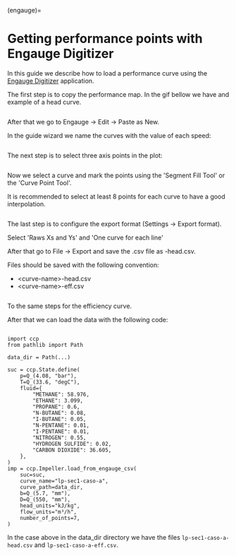 (engauge)=
# Getting performance points with Engauge Digitizer

In this guide we describe how to load a performance curve using the [Engauge Digitizer](https://markummitchell.github.io/engauge-digitizer/) application.

The first step is to copy the performance map. In the gif bellow we have and example of a head curve.

```{image} ../_static/img/step1.gif
```
After that we go to Engauge -> Edit -> Paste as New.

In the guide wizard we name the curves with the value of each speed:

```{image} ../_static/img/step2.gif
```

The next step is to select three axis points in the plot:

```{image} ../_static/img/step3.gif
```


Now we select a curve and mark the points using the 'Segment Fill Tool' or the 'Curve Point Tool'.

It is recommended to select at least 8 points for each curve to have a good interpolation.

```{image} ../_static/img/step4.gif
```

The last step is to configure the export format (Settings -> Export format).

Select 'Raws Xs and Ys' and 'One curve for each line'

After that go to File -> Export and save the .csv file as <curve-name>-head.csv.

Files should be saved with the following convention:
 - \<curve-name\>-head.csv
 - \<curve-name\>-eff.csv

```{image} ../_static/img/step5.gif
```

To the same steps for the efficiency curve.

After that we can load the data with the following code:

```{code-block} python3

import ccp
from pathlib import Path

data_dir = Path(...)

suc = ccp.State.define(
    p=Q_(4.08, "bar"),
    T=Q_(33.6, "degC"),
    fluid={
        "METHANE": 58.976,
        "ETHANE": 3.099,
        "PROPANE": 0.6,
        "N-BUTANE": 0.08,
        "I-BUTANE": 0.05,
        "N-PENTANE": 0.01,
        "I-PENTANE": 0.01,
        "NITROGEN": 0.55,
        "HYDROGEN SULFIDE": 0.02,
        "CARBON DIOXIDE": 36.605,
    },
)
imp = ccp.Impeller.load_from_engauge_csv(
    suc=suc,
    curve_name="lp-sec1-caso-a",
    curve_path=data_dir,
    b=Q_(5.7, "mm"),
    D=Q_(550, "mm"),
    head_units="kJ/kg",
    flow_units="m³/h",
    number_of_points=7,
)
```

In the case above in the data_dir directory we have the files `lp-sec1-caso-a-head.csv` and `lp-sec1-caso-a-eff.csv`.
